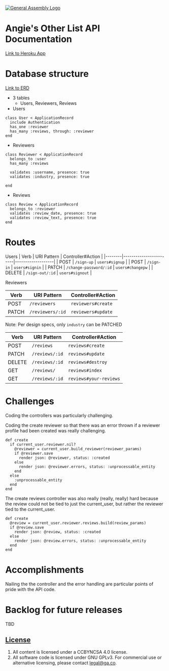 [![General Assembly Logo](https://camo.githubusercontent.com/1a91b05b8f4d44b5bbfb83abac2b0996d8e26c92/687474703a2f2f692e696d6775722e636f6d2f6b6538555354712e706e67)](https://generalassemb.ly/education/web-development-immersive)
# Angie's Other List API Documentation
[Link to Heroku App](https://git.heroku.com/angies-other-list.git
)
# Database structure
[Link to ERD](https://goo.gl/photos/iDN9jtu21tM6BFPGA)
- 3 tables
  - Users, Reviewers, Reviews
- Users
```
class User < ApplicationRecord
  include Authentication
  has_one :reviewer
  has_many :reviews, through: :reviewer
end
```
- Reviewers
```
class Reviewer < ApplicationRecord
  belongs_to :user
  has_many :reviews

  validates :username, presence: true
  validates :industry, presence: true

end
```
- Reviews
```
class Review < ApplicationRecord
  belongs_to :reviewer
  validates :review_date, presence: true
  validates :review_text, presence: true
end
```

# Routes
Users
| Verb   | URI Pattern            | Controller#Action |
|--------|------------------------|-------------------|
| POST   | `/sign-up`             | `users#signup`    |
| POST   | `/sign-in`             | `users#signin`    |
| PATCH  | `/change-password/:id` | `users#changepw`  |
| DELETE | `/sign-out/:id`        | `users#signout`   |

Reviewers

| Verb   | URI Pattern            | Controller#Action |
|--------|------------------------|-------------------|
| POST   | `/reviewers`           | `reviewers#create`|
| PATCH  | `/reviewers/:id`       | `reviewers#update`|

Note: Per design specs, only `industry` can be PATCHED

| Verb   | URI Pattern            | Controller#Action      |
|--------|------------------------|----------------------- |
| POST   | `/reviews`             | `reviews#create`       |
| PATCH  | `/reviews/:id`         | `reviews#update`       |
| DELETE | `/reviews/:id`         | `reviews#destroy`      |
| GET    | `/reviews/`            | `reviews#index`        |
| GET    | `/reviews/:id`         | `reviews#your-reviews` |

# Challenges
Coding the controllers was particularly challenging.

Coding the create reviewer so that there was an error thrown if a reviewer profile had been created was really challenging.
```
def create
  if current_user.reviewer.nil?
    @reviewer = current_user.build_reviewer(reviewer_params)
    if @reviewer.save
      render json: @reviewer, status: :created
    else
      render json: @reviewer.errors, status: :unprocessable_entity
    end
  else
    :unprocessable_entity
  end
end
```

The create reviews controller was also really (really, really) hard because the review could not be tied to just the current_user, but rather the reviewer tied to the current_user.
```
def create
  @review = current_user.reviewer.reviews.build(review_params)
  if @review.save
    render json: @review, status: :created
  else
    render json: @review.errors, status: :unprocessable_entity
  end
end
```

# Accomplishments
Nailing the the controller and the error handling are particular points of pride with the API code.

# Backlog for future releases
TBD

## [License](LICENSE)

1.  All content is licensed under a CC­BY­NC­SA 4.0 license.
1.  All software code is licensed under GNU GPLv3. For commercial use or
    alternative licensing, please contact legal@ga.co.

